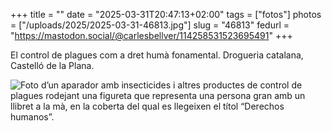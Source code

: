 +++
title = ""
date = "2025-03-31T20:47:13+02:00"
tags = ["fotos"]
photos = ["/uploads/2025/2025-03-31-46813.jpg"]
slug = "46813"
fedurl = "https://mastodon.social/@carlesbellver/114258531523695491"
+++

El control de plagues com a dret humà fonamental. Drogueria catalana, Castelló de la Plana.

<img alt="Foto d’un aparador amb insecticides i altres productes de control de plagues rodejant una figureta que representa una persona gran amb un llibret a la mà, en la coberta del qual es llegeixen el títol “Derechos humanos”." src="/uploads/2025/2025-03-31-46813.jpg">
